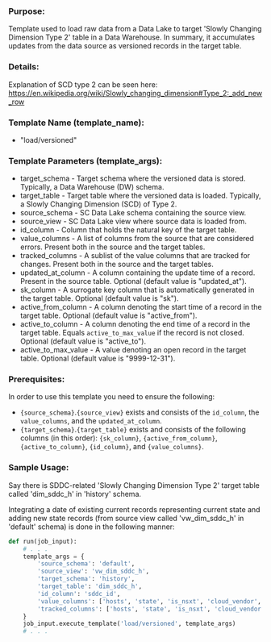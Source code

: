 ### Purpose:

Template used to load raw data from a Data Lake to target 'Slowly Changing Dimension Type 2' table in a Data Warehouse.
In summary, it accumulates updates from the data source as versioned records in the target table.

### Details:

Explanation of SCD type 2 can be seen here: <https://en.wikipedia.org/wiki/Slowly_changing_dimension#Type_2:_add_new_row>

### Template Name (template_name):

- "load/versioned"

### Template Parameters (template_args):

- target_schema          - Target schema where the versioned data is stored. Typically, a Data Warehouse (DW) schema.
- target_table           - Target table where the versioned data is loaded. Typically, a Slowly Changing Dimension (SCD) of Type 2.
- source_schema          - SC Data Lake schema containing the source view.
- source_view            - SC Data Lake view where source data is loaded from.
- id_column              - Column that holds the natural key of the target table.
- value_columns          - A list of columns from the source that are considered errors. Present both in the source and the target tables.
- tracked_columns        - A sublist of the value columns that are tracked for changes. Present both in the source and the target tables.
- updated_at_column      - A column containing the update time of a record. Present in the source table. Optional (default value is "updated_at").
- sk_column              - A surrogate key column that is automatically generated in the target table. Optional (default value is "sk").
- active_from_column     - A column denoting the start time of a record in the target table. Optional (default value is "active_from").
- active_to_column       - A column denoting the end time of a record in the target table. Equals `active_to_max_value` if the record is not closed. Optional (default value is "active_to").
- active_to_max_value    - A value denoting an open record in the target table. Optional (default value is "9999-12-31").

### Prerequisites:

In order to use this template you need to ensure the following:

- `{source_schema}`.`{source_view}` exists and consists of the `id_column`, the `value_columns`, and the `updated_at_column`.
- `{target_schema}`.`{target_table}` exists and consists of the following columns (in this order): `{sk_column}`, `{active_from_column}`, `{active_to_column}`, `{id_column}`, and `{value_columns}`.

### Sample Usage:

Say there is SDDC-related 'Slowly Changing Dimension Type 2' target table called 'dim_sddc_h' in 'history' schema.

Integrating a date of existing current records representing current state and adding new state records (from source view called 'vw_dim_sddc_h' in 'default' schema) is done in the following manner:

```python
def run(job_input):
    # . . .
    template_args = {
        'source_schema': 'default',
        'source_view': 'vw_dim_sddc_h',
        'target_schema': 'history',
        'target_table': 'dim_sddc_h',
        'id_column': 'sddc_id',
        'value_columns': ['hosts', 'state', 'is_nsxt', 'cloud_vendor', 'version'],
        'tracked_columns': ['hosts', 'state', 'is_nsxt', 'cloud_vendor', 'version'],
    }
    job_input.execute_template('load/versioned', template_args)
    # . . .
```
